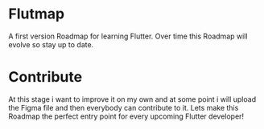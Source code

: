 # Flutmap
A first version Roadmap for learning Flutter.
Over time this Roadmap will evolve so stay up to date.

# Contribute
At this stage i want to improve it on my own and at some point i will upload the Figma file and then everybody can contribute to it. Lets make this Roadmap the perfect entry point for every upcoming Flutter developer!
